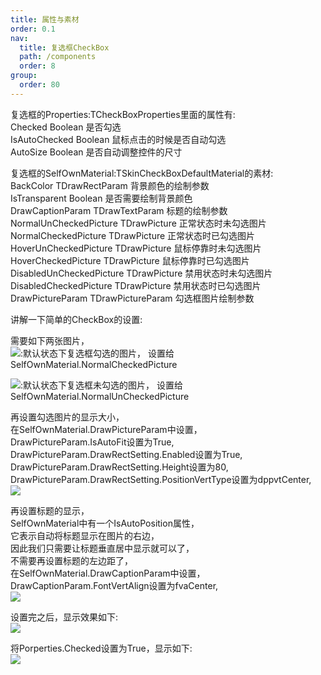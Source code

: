 ```yaml
---
title: 属性与素材
order: 0.1
nav:
  title: 复选框CheckBox
  path: /components
  order: 8
group:
  order: 80
---
```


复选框的Properties:TCheckBoxProperties里面的属性有:  
Checked	Boolean	是否勾选  
IsAutoChecked	Boolean	鼠标点击的时候是否自动勾选  
AutoSize	Boolean	是否自动调整控件的尺寸  



复选框的SelfOwnMaterial:TSkinCheckBoxDefaultMaterial的素材:  
BackColor	TDrawRectParam	背景颜色的绘制参数  
IsTransparent		Boolean 是否需要绘制背景颜色    
DrawCaptionParam	TDrawTextParam	标题的绘制参数    
NormalUnCheckedPicture	TDrawPicture	正常状态时未勾选图片  
NormalCheckedPicture	TDrawPicture	正常状态时已勾选图片  
HoverUnCheckedPicture	TDrawPicture	鼠标停靠时未勾选图片  
HoverCheckedPicture	TDrawPicture	鼠标停靠时已勾选图片  
DisabledUnCheckedPicture	TDrawPicture	禁用状态时未勾选图片  
DisabledCheckedPicture	TDrawPicture	禁用状态时已勾选图片  
DrawPictureParam	TDrawPictureParam	勾选框图片绘制参数  



讲解一下简单的CheckBox的设置:  
 
需要如下两张图片，  
![](http://www.orangeui.cn/orangeuiblog/OrangeUI/7.1.OrangeUI%E6%8E%A7%E4%BB%B6%E4%BD%BF%E7%94%A8%E8%AF%B4%E6%98%8E(%E5%A4%8D%E9%80%89%E6%A1%86%E6%8E%A7%E4%BB%B6CheckBox)(%E7%A4%BA%E4%BE%8B1%20%E5%9F%BA%E6%9C%AC%E5%8A%9F%E8%83%BD).files/image001.png):默认状态下复选框勾选的图片，
设置给SelfOwnMaterial.NormalCheckedPicture  

![](http://www.orangeui.cn/orangeuiblog/OrangeUI/7.1.OrangeUI%E6%8E%A7%E4%BB%B6%E4%BD%BF%E7%94%A8%E8%AF%B4%E6%98%8E(%E5%A4%8D%E9%80%89%E6%A1%86%E6%8E%A7%E4%BB%B6CheckBox)(%E7%A4%BA%E4%BE%8B1%20%E5%9F%BA%E6%9C%AC%E5%8A%9F%E8%83%BD).files/image003.png):默认状态下复选框未勾选的图片，
设置给SelfOwnMaterial.NormalUnCheckedPicture  
 
再设置勾选图片的显示大小，  
在SelfOwnMaterial.DrawPictureParam中设置，  
DrawPictureParam.IsAutoFit设置为True,  
DrawPictureParam.DrawRectSetting.Enabled设置为True,  
DrawPictureParam.DrawRectSetting.Height设置为80,  
DrawPictureParam.DrawRectSetting.PositionVertType设置为dppvtCenter,  
![](http://www.orangeui.cn/orangeuiblog/OrangeUI/7.1.OrangeUI%E6%8E%A7%E4%BB%B6%E4%BD%BF%E7%94%A8%E8%AF%B4%E6%98%8E(%E5%A4%8D%E9%80%89%E6%A1%86%E6%8E%A7%E4%BB%B6CheckBox)(%E7%A4%BA%E4%BE%8B1%20%E5%9F%BA%E6%9C%AC%E5%8A%9F%E8%83%BD).files/image005.png)

再设置标题的显示，  
SelfOwnMaterial中有一个IsAutoPosition属性，  
它表示自动将标题显示在图片的右边，  
因此我们只需要让标题垂直居中显示就可以了，  
不需要再设置标题的左边距了，  
在SelfOwnMaterial.DrawCaptionParam中设置，  
DrawCaptionParam.FontVertAlign设置为fvaCenter,  
![](http://www.orangeui.cn/orangeuiblog/OrangeUI/7.1.OrangeUI%E6%8E%A7%E4%BB%B6%E4%BD%BF%E7%94%A8%E8%AF%B4%E6%98%8E(%E5%A4%8D%E9%80%89%E6%A1%86%E6%8E%A7%E4%BB%B6CheckBox)(%E7%A4%BA%E4%BE%8B1%20%E5%9F%BA%E6%9C%AC%E5%8A%9F%E8%83%BD).files/image007.png)


 
设置完之后，显示效果如下:  
![](http://www.orangeui.cn/orangeuiblog/OrangeUI/7.1.OrangeUI%E6%8E%A7%E4%BB%B6%E4%BD%BF%E7%94%A8%E8%AF%B4%E6%98%8E(%E5%A4%8D%E9%80%89%E6%A1%86%E6%8E%A7%E4%BB%B6CheckBox)(%E7%A4%BA%E4%BE%8B1%20%E5%9F%BA%E6%9C%AC%E5%8A%9F%E8%83%BD).files/image009.png)


将Porperties.Checked设置为True，显示如下:  
![](http://www.orangeui.cn/orangeuiblog/OrangeUI/7.1.OrangeUI%E6%8E%A7%E4%BB%B6%E4%BD%BF%E7%94%A8%E8%AF%B4%E6%98%8E(%E5%A4%8D%E9%80%89%E6%A1%86%E6%8E%A7%E4%BB%B6CheckBox)(%E7%A4%BA%E4%BE%8B1%20%E5%9F%BA%E6%9C%AC%E5%8A%9F%E8%83%BD).files/image011.png)



